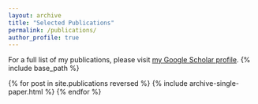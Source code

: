 ```yaml
---
layout: archive
title: "Selected Publications"
permalink: /publications/
author_profile: true
---
```

For a full list of my publications, please visit <a href="https://scholar.google.com/citations?user=1S79G5AAAAAJ&hl=en">my Google Scholar profile</a>.
{% include base_path %}

{% for post in site.publications reversed %}
  {% include archive-single-paper.html %}
{% endfor %}

